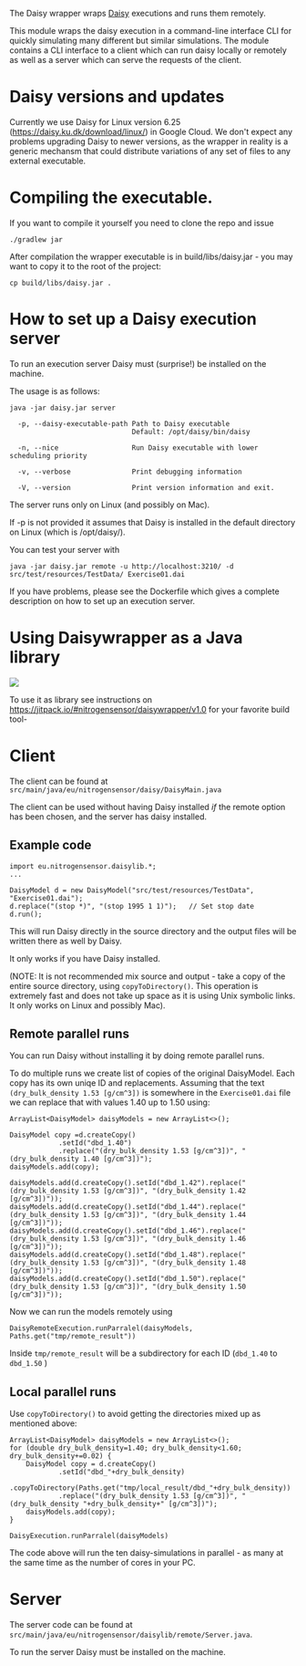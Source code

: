 The Daisy wrapper wraps [Daisy](https://daisy.ku.dk) executions and runs them remotely.

This module wraps the daisy execution in a command-line interface CLI for
quickly simulating many different but similar simulations. The module contains a
CLI interface to a client which can run daisy locally or remotely as well as a
server which can serve the requests of the client.


# Daisy versions and updates

Currently we use Daisy for Linux version 6.25 (https://daisy.ku.dk/download/linux/) in Google Cloud.
We don't expect any problems upgrading Daisy to newer versions,
as the wrapper in reality is a generic mechansm that could distribute variations of any set of files to any external executable.



# Compiling the executable.

If you want to compile it yourself you need to clone the repo and issue
```
./gradlew jar
```
After compilation the wrapper executable is in build/libs/daisy.jar - you may want to copy it to the root of the project:

```
cp build/libs/daisy.jar .
```


# How to set up a Daisy execution server

To run an execution server Daisy must (surprise!) be installed on the machine. 

The usage is as follows:

```
java -jar daisy.jar server 

  -p, --daisy-executable-path Path to Daisy executable
                              Default: /opt/daisy/bin/daisy

  -n, --nice                  Run Daisy executable with lower scheduling priority

  -v, --verbose               Print debugging information

  -V, --version               Print version information and exit.
``` 

The server runs only on Linux (and possibly on Mac).

If -p is not provided it assumes that Daisy is installed in the default 
directory on Linux (which is /opt/daisy/).


You can test your server with

```
java -jar daisy.jar remote -u http://localhost:3210/ -d src/test/resources/TestData/ Exercise01.dai
```


If you have problems, please see the Dockerfile which gives a complete 
description on how to set up an execution server.





# Using Daisywrapper as a Java library
[![](https://jitpack.io/v/nitrogensensor/daisywrapper.svg)](https://jitpack.io/#nitrogensensor/daisywrapper)

To use it as library see instructions on https://jitpack.io/#nitrogensensor/daisywrapper/v1.0 for your favorite build tool-



# Client
The client can be found at `src/main/java/eu/nitrogensensor/daisy/DaisyMain.java`

The client can be used without having Daisy installed _if_ the remote option has been
chosen, and the server has daisy installed.


## Example code



```
import eu.nitrogensensor.daisylib.*;
...

DaisyModel d = new DaisyModel("src/test/resources/TestData", "Exercise01.dai");
d.replace("(stop *)", "(stop 1995 1 1)");   // Set stop date
d.run();
```
This will run Daisy directly in the source directory and the 
output files will be written there as well by Daisy.

It only works if you have Daisy installed.

(NOTE: It is not recommended mix source and output - take a 
copy of the entire source directory, using `copyToDirectory()`. 
This operation is extremely fast and does not take up space as 
it is using Unix symbolic links. It only works on Linux and possibly Mac).


## Remote parallel runs

You can run Daisy without installing it by doing remote parallel runs.

To do multiple runs we create list of copies of the original DaisyModel.
Each copy has its own uniqe ID and replacements.
Assuming that the text `(dry_bulk_density 1.53 [g/cm^3])` is somewhere in 
the `Exercise01.dai` file we can replace that with values 1.40 up to 1.50 using:

```
ArrayList<DaisyModel> daisyModels = new ArrayList<>();

DaisyModel copy =d.createCopy()
            .setId("dbd_1.40")
            .replace("(dry_bulk_density 1.53 [g/cm^3])", "(dry_bulk_density 1.40 [g/cm^3])");
daisyModels.add(copy);

daisyModels.add(d.createCopy().setId("dbd_1.42").replace("(dry_bulk_density 1.53 [g/cm^3])", "(dry_bulk_density 1.42 [g/cm^3])"));
daisyModels.add(d.createCopy().setId("dbd_1.44").replace("(dry_bulk_density 1.53 [g/cm^3])", "(dry_bulk_density 1.44 [g/cm^3])"));
daisyModels.add(d.createCopy().setId("dbd_1.46").replace("(dry_bulk_density 1.53 [g/cm^3])", "(dry_bulk_density 1.46 [g/cm^3])"));
daisyModels.add(d.createCopy().setId("dbd_1.48").replace("(dry_bulk_density 1.53 [g/cm^3])", "(dry_bulk_density 1.48 [g/cm^3])"));
daisyModels.add(d.createCopy().setId("dbd_1.50").replace("(dry_bulk_density 1.53 [g/cm^3])", "(dry_bulk_density 1.50 [g/cm^3])"));
```

Now we can run the models remotely using
```
DaisyRemoteExecution.runParralel(daisyModels, Paths.get("tmp/remote_result"))
```

Inside `tmp/remote_result` will be a subdirectory for each ID (`dbd_1.40` to `dbd_1.50` )


## Local parallel runs

Use `copyToDirectory()` to avoid getting the directories mixed up as mentioned above:

```
ArrayList<DaisyModel> daisyModels = new ArrayList<>();
for (double dry_bulk_density=1.40; dry_bulk_density<1.60; dry_bulk_density+=0.02) {
    DaisyModel copy = d.createCopy()
            .setId("dbd_"+dry_bulk_density)
            .copyToDirectory(Paths.get("tmp/local_result/dbd_"+dry_bulk_density))
            .replace("(dry_bulk_density 1.53 [g/cm^3])", "(dry_bulk_density "+dry_bulk_density+" [g/cm^3])");
    daisyModels.add(copy);
}

DaisyExecution.runParralel(daisyModels)
```

The code above will run the ten daisy-simulations in parallel - as many at the 
same time as the number of cores in your PC.




# Server
The server code can be found at
`src/main/java/eu/nitrogensensor/daisylib/remote/Server.java`.

To run the server Daisy must be installed on the machine.


